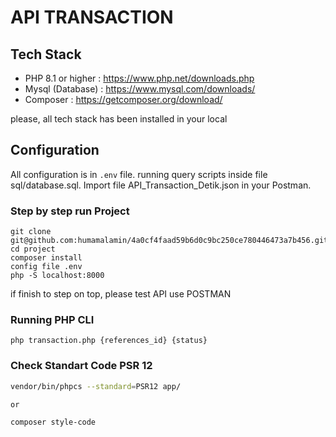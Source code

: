 # API TRANSACTION

## Tech Stack
- PHP 8.1 or higher : https://www.php.net/downloads.php
- Mysql (Database) : https://www.mysql.com/downloads/
- Composer : https://getcomposer.org/download/

please, all tech stack has been installed in your local 

## Configuration
All configuration is in `.env` file. running query scripts inside file sql/database.sql.
Import file API_Transaction_Detik.json in your Postman.

### Step by step run Project

```Shell
git clone git@github.com:humamalamin/4a0cf4faad59b6d0c9bc250ce780446473a7b456.git
cd project
composer install
config file .env
php -S localhost:8000
```

if finish to step on top, please test API use POSTMAN

### Running PHP CLI

```Shell
php transaction.php {references_id} {status}
```

### Check Standart Code PSR 12

```bash
vendor/bin/phpcs --standard=PSR12 app/

or 

composer style-code
```